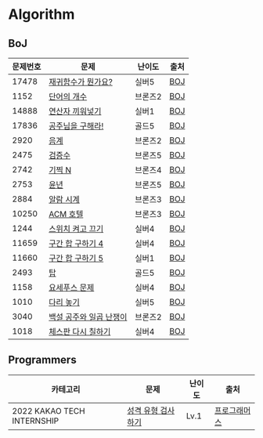 # Algorithm

## BoJ

| 문제번호 | 문제                                                                     | 난이도  | 출처                                         |
| -------- | ------------------------------------------------------------------------ | ------- | -------------------------------------------- |
| 17478    | [재귀함수가 뭔가요?](BoJ/2023-03-16)                                     | 실버5   | [BOJ](https://www.acmicpc.net/problem/17478) |
| 1152     | [단어의 개수](BoJ/2023-04-14)                                            | 브론즈2 | [BOJ](https://www.acmicpc.net/problem/1152)  |
| 14888    | [연산자 끼워넣기](BoJ/2023-04-14)                                        | 실버1   | [BOJ](https://www.acmicpc.net/problem/14888) |
| 17836    | [공주님을 구해라!](BoJ/2023-04-17)                                       | 골드5   | [BOJ](https://www.acmicpc.net/problem/17836) |
| 2920     | [음계](BoJ/2023-04-21)                                                   | 브론즈2 | [BOJ](https://www.acmicpc.net/problem/2920)  |
| 2475     | [검증수](BoJ/2023-06-03)                                                 | 브론즈5 | [BOJ](https://www.acmicpc.net/problem/2475)  |
| 2742     | [기찍 N](BoJ/2023-06-03)                                                 | 브론즈4 | [BOJ](https://www.acmicpc.net/problem/2742)  |
| 2753     | [윤년](BoJ/2023-06-03)                                                   | 브론즈5 | [BOJ](https://www.acmicpc.net/problem/2753)  |
| 2884     | [알람 시계](BoJ/2023-06-03)                                              | 브론즈3 | [BOJ](https://www.acmicpc.net/problem/2884)  |
| 10250    | [ACM 호텔](BoJ/2023-07-02)                                               | 브론즈3 | [BOJ](https://www.acmicpc.net/problem/10250) |
| 1244     | [스위치 켜고 끄기](BoJ/2023-08-18/Main_1244_스위치켜고끄기)              | 실버4   | [BOJ](https://www.acmicpc.net/problem/1244)  |
| 11659    | [구간 합 구하기 4](BoJ/2023-08-18/Main_11659_구간합구하기4)              | 실버4   | [BOJ](https://www.acmicpc.net/problem/11659) |
| 11660    | [구간 합 구하기 5](BoJ/2023-08-18/Main_11659_구간합구하기5)              | 실버1   | [BOJ](https://www.acmicpc.net/problem/11660) |
| 2493     | [탑](BoJ/2023-08-29/Main_2493_탑)                                        | 골드5   | [BOJ](https://www.acmicpc.net/problem/2493)  |
| 1158     | [요세푸스 문제](BoJ/2023-08-29/Main_1158_요세푸스문제)                   | 실버4   | [BOJ](https://www.acmicpc.net/problem/1158)  |
| 1010     | [다리 놓기](BoJ/2023-08-30/Main_1010_다리놓기)                           | 실버5   | [BOJ](https://www.acmicpc.net/problem/1010)  |
| 3040     | [백설 공주와 일곱 난쟁이](BoJ/2023-09-13/Main_3040_백설공주와일곱난쟁이) | 브론즈2 | [BOJ](https://www.acmicpc.net/problem/3040)  |
| 1018     | [체스판 다시 칠하기](BoJ/2023-09-14/Main_1018_체스판다시칠하기)          | 실버4   | [BOJ](https://www.acmicpc.net/problem/1018)  |

## Programmers

| 카테고리                   | 문제                                         | 난이도 | 출처                                                                             |
| -------------------------- | -------------------------------------------- | ------ | -------------------------------------------------------------------------------- |
| 2022 KAKAO TECH INTERNSHIP | [성격 유형 검사하기](Programmers/2023-10-13) | Lv.1   | [프로그래머스](https://school.programmers.co.kr/learn/courses/30/lessons/118666) |
